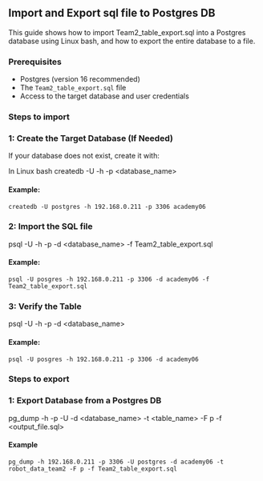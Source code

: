 ## Import and Export sql file to Postgres DB

This guide shows how to import Team2_table_export.sql into a Postgres database using Linux bash, and how to export the entire database to a file.

### Prerequisites

- Postgres (version 16 recommended)
- The `Team2_table_export.sql` file
- Access to the target database and user credentials

### Steps to import

### 1: Create the Target Database (If Needed)

If your database does not exist, create it with:

In Linux bash
createdb -U <username> -h <host> -p <port> <database_name>

#### Example:
    createdb -U postgres -h 192.168.0.211 -p 3306 academy06

### 2: Import the SQL file

psql -U <username> -h <host> -p <port> -d <database_name> -f Team2_table_export.sql

#### Example:
    psql -U posgres -h 192.168.0.211 -p 3306 -d academy06 -f Team2_table_export.sql

### 3: Verify the Table

psql -U <username> -h <host> -p <port> -d <database_name>

#### Example:
    psql -U posgres -h 192.168.0.211 -p 3306 -d academy06

### Steps to export

### 1: Export Database from a Postgres DB

pg_dump -h <host> -p <port> -U <username> -d <database_name> -t <table_name> -F p -f <output_file.sql>

#### Example
    pg_dump -h 192.168.0.211 -p 3306 -U postgres -d academy06 -t robot_data_team2 -F p -f Team2_table_export.sql